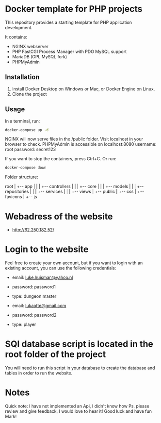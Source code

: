 # Docker template for PHP projects
This repository provides a starting template for PHP application development.

It contains:
* NGINX webserver
* PHP FastCGI Process Manager with PDO MySQL support
* MariaDB (GPL MySQL fork)
* PHPMyAdmin

## Installation

1. Install Docker Desktop on Windows or Mac, or Docker Engine on Linux.
1. Clone the project

## Usage

In a terminal, run:
```bash
docker-compose up -d 
```

NGINX will now serve files in the /public folder. Visit localhost in your browser to check.
PHPMyAdmin is accessible on localhost:8080
username: root
password: secret123

If you want to stop the containers, press Ctrl+C. 
Or run:
```bash
docker-compose down
```

Folder structure:

root
|
+-- app
|   |
|   +-- controllers
|   |
|   +-- core
|   |
|   +-- models
|   |
|   +-- repositories
|   |
|   +-- services
|   |
|   +-- views
|
+-- public
    |
    +-- css
    |
    +-- favicons
    |
    +-- js

# Webadress of the website

- http://62.250.182.52/

# Login to the website
Feel free to create your own account, but if you want to login with an existing account, you can use the following credentials:

- email: luke.huisman@yahoo.nl  
- password: password1
- type: dungeon master

- email: lukaotte@gmail.com
- password: password2
- type: player

# SQl database script is located in the root folder of the project
You will need to run this script in your database to create the database and tables in order to run the website.

# Notes
Quick note: I have not implemented an Api, I didn't know how
Ps. please review and give feedback, I would love to hear it!
Good luck and have fun Mark!